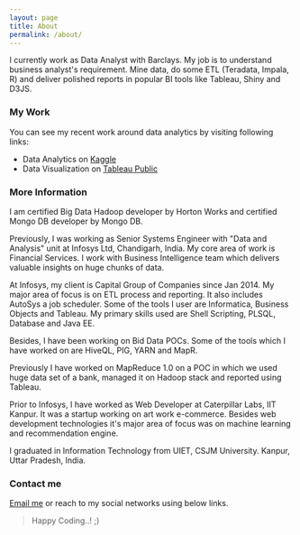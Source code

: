 ```yaml
---
layout: page
title: About
permalink: /about/
---
```


I currently work as Data Analyst with Barclays. My job is to understand business analyst's requirement. Mine data, do some ETL (Teradata, Impala, R) and deliver polished reports in popular BI tools like Tableau, Shiny and D3JS.

### My Work

You can see my recent work around data analytics by visiting following links:
 - Data Analytics on [Kaggle](https://www.kaggle.com/iyadavvaibhav)
 - Data Visualization on [Tableau Public](https://public.tableau.com/profile/iyadavvaibhav)

### More Information

I am certified Big Data Hadoop developer by Horton Works and certified Mongo DB developer by Mongo DB.

Previously, I was working as Senior Systems Engineer with "Data and Analysis" unit at Infosys Ltd, Chandigarh, India. My core area of work is Financial Services. I work with Business Intelligence team which delivers valuable insights on huge chunks of data. 

At Infosys, my client is Capital Group of Companies since Jan 2014. My major area of focus is on ETL process and reporting. It also includes AutoSys a job scheduler. Some of the tools I user are Informatica, Business Objects and Tableau. My primary skills used are Shell Scripting, PLSQL, Database and Java EE.

Besides, I have been working on Bid Data POCs. Some of the tools which I have worked on are HiveQL, PIG, YARN and MapR.

Previously I have worked on MapReduce 1.0 on a POC in which we used huge data set of a bank, managed it on Hadoop stack and reported using Tableau.

Prior to Infosys, I have worked as Web Developer at Caterpillar Labs, IIT Kanpur. It was a startup working on art work e-commerce. Besides web development technologies it's major area of focus was on machine learning and recommendation engine.

I graduated in Information Technology from UIET, CSJM University. Kanpur, Uttar Pradesh, India.

### Contact me

[Email me](mailto:iyadavvaibhav+github@gmail.com)
or reach to my social networks using below links.

> Happy Coding..! ;)
